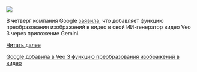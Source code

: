 <!--2025-07-11 10:57:37-->
<div class="yb">
  <div class="rss habr"><img src="https://habrastorage.org/getpro/habr/upload_files/a27/6c7/619/a276c7619d027bbbe87f91fd509e02a9.jpg" /><p>В четверг компания Google&nbsp;<a href="https://blog.google/technology/google-labs/flow-adds-speech-expands/" rel="noopener noreferrer nofollow">заявила</a>, что добавляет функцию преобразования изображений в видео в свой ИИ-генератор видео Veo 3 через приложение Gemini.</p> <a href="https://habr.com/ru/articles/926924/#habracut">Читать далее</a> <p class="titl"><a href="https://habr.com/ru/companies/bothub/news/926924/?utm_source=habrahabr&utm_medium=rss&utm_campaign=926924">Google добавила в Veo 3 функцию преобразования изображений в видео</a></p></div>
</div>
